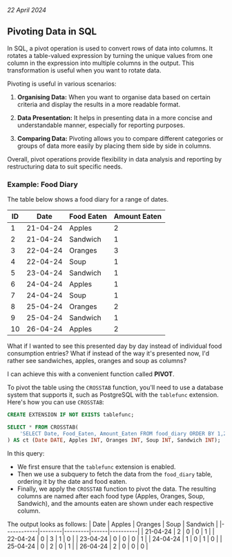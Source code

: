 *22 April 2024*

## Pivoting Data in SQL

In SQL, a pivot operation is used to convert rows of data into columns. It rotates a table-valued expression by turning the unique values from one column in the expression into multiple columns in the output. This transformation is useful when you want to rotate data.

Pivoting is useful in various scenarios:

1. **Organising Data:** When you want to organise data based on certain criteria and display the results in a more readable format.

2. **Data Presentation:** It helps in presenting data in a more concise and understandable manner, especially for reporting purposes.

3. **Comparing Data:** Pivoting allows you to compare different categories or groups of data more easily by placing them side by side in columns.


Overall, pivot operations provide flexibility in data analysis and reporting by restructuring data to suit specific needs.

### **Example: Food Diary** 

The table below shows a food diary for a range of dates.

| ID |   Date   | Food Eaten | Amount Eaten |
|----|----------|------------|--------------|
| 1  | 21-04-24 | Apples     | 2            |
| 2  | 21-04-24 | Sandwich   | 1            |
| 3  | 22-04-24 | Oranges    | 3            |
| 4  | 22-04-24 | Soup       | 1            |
| 5  | 23-04-24 | Sandwich   | 1            |
| 6  | 24-04-24 | Apples     | 1            |
| 7  | 24-04-24 | Soup       | 1            |
| 8  | 25-04-24 | Oranges    | 2            |
| 9  | 25-04-24 | Sandwich   | 1            |
| 10 | 26-04-24 | Apples     | 2            |

What if I wanted to see this presented day by day instead of individual food consumption entries? What if instead of the way it's presented now, I'd rather see sandwiches, apples, oranges and soup as columns? 

I can achieve this with a convenient function called **PIVOT**.

To pivot the table using the `CROSSTAB` function, you'll need to use a database system that supports it, such as PostgreSQL with the `tablefunc` extension. Here's how you can use `CROSSTAB`:

```sql
CREATE EXTENSION IF NOT EXISTS tablefunc;

SELECT * FROM CROSSTAB(
    'SELECT Date, Food_Eaten, Amount_Eaten FROM food_diary ORDER BY 1,2'
) AS ct (Date DATE, Apples INT, Oranges INT, Soup INT, Sandwich INT);
```

In this query:

- We first ensure that the `tablefunc` extension is enabled.
- Then we use a subquery to fetch the data from the `food_diary` table, ordering it by the date and food eaten.
- Finally, we apply the `CROSSTAB` function to pivot the data. The resulting columns are named after each food type (Apples, Oranges, Soup, Sandwich), and the amounts eaten are shown under each respective column.

The output looks as follows:
| Date       | Apples | Oranges | Soup | Sandwich |
|------------|--------|---------|------|----------|
| 21-04-24   | 2      | 0       | 0    | 1        |
| 22-04-24   | 0      | 3       | 1    | 0        |
| 23-04-24   | 0      | 0       | 0    | 1        |
| 24-04-24   | 1      | 0       | 1    | 0        |
| 25-04-24   | 0      | 2       | 0    | 1        |
| 26-04-24   | 2      | 0       | 0    | 0        |



